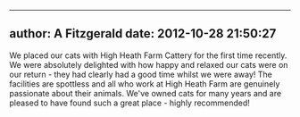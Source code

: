 
---
author: A Fitzgerald
date: 2012-10-28 21:50:27
---
We placed our cats with High Heath Farm Cattery for the first time recently. We were absolutely delighted with how happy and relaxed our cats were on our return - they had clearly had a good time whilst we were away! The facilities are spottless and all who work at High Heath Farm are genuinely passionate about their animals. We've owned cats for many years and are pleased to have found such a great place - highly recommended!

